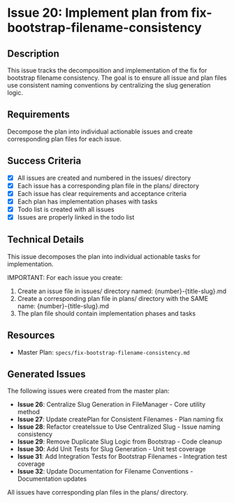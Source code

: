 # Issue 20: Implement plan from fix-bootstrap-filename-consistency

## Description
This issue tracks the decomposition and implementation of the fix for bootstrap filename consistency. The goal is to ensure all issue and plan files use consistent naming conventions by centralizing the slug generation logic.

## Requirements
Decompose the plan into individual actionable issues and create corresponding plan files for each issue.

## Success Criteria
- [x] All issues are created and numbered in the issues/ directory
- [x] Each issue has a corresponding plan file in the plans/ directory
- [x] Each issue has clear requirements and acceptance criteria
- [x] Each plan has implementation phases with tasks
- [x] Todo list is created with all issues
- [x] Issues are properly linked in the todo list

## Technical Details
This issue decomposes the plan into individual actionable tasks for implementation.

IMPORTANT: For each issue you create:
1. Create an issue file in issues/ directory named: {number}-{title-slug}.md
2. Create a corresponding plan file in plans/ directory with the SAME name: {number}-{title-slug}.md
3. The plan file should contain implementation phases and tasks

## Resources
- Master Plan: `specs/fix-bootstrap-filename-consistency.md`

## Generated Issues

The following issues were created from the master plan:

- **Issue 26**: Centralize Slug Generation in FileManager - Core utility method
- **Issue 27**: Update createPlan for Consistent Filenames - Plan naming fix
- **Issue 28**: Refactor createIssue to Use Centralized Slug - Issue naming consistency
- **Issue 29**: Remove Duplicate Slug Logic from Bootstrap - Code cleanup
- **Issue 30**: Add Unit Tests for Slug Generation - Unit test coverage
- **Issue 31**: Add Integration Tests for Bootstrap Filenames - Integration test coverage
- **Issue 32**: Update Documentation for Filename Conventions - Documentation updates

All issues have corresponding plan files in the plans/ directory.

